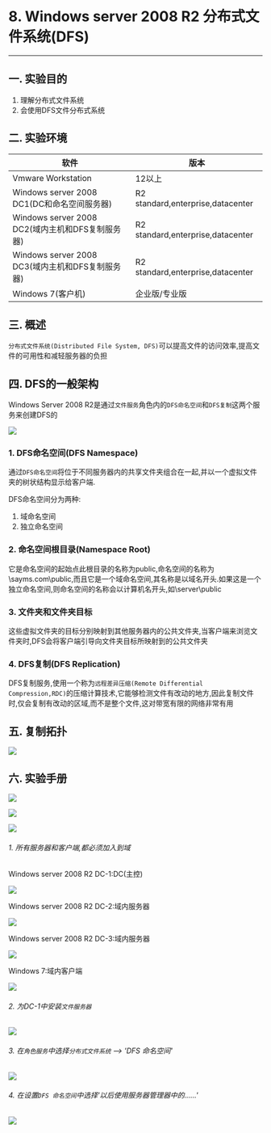 # 8. Windows server 2008 R2 分布式文件系统(DFS)

---

## 一. 实验目的
1. 理解分布式文件系统
2. 会使用DFS文件分布式系统

## 二. 实验环境

|软件|版本|
|----|----|
|Vmware Workstation| 12以上 |
|Windows server 2008 DC1(DC和命名空间服务器)| R2 standard,enterprise,datacenter|
|Windows server 2008 DC2(域内主机和DFS复制服务器)| R2 standard,enterprise,datacenter|
|Windows server 2008 DC3(域内主机和DFS复制服务器)| R2 standard,enterprise,datacenter|
|Windows 7(客户机)| 企业版/专业版|



## 三. 概述

`分布式文件系统(Distributed File System, DFS)`可以提高文件的访问效率,提高文件的可用性和减轻服务器的负担

## 四. DFS的一般架构
Windows Server 2008 R2是通过`文件服务`角色内的`DFS命名空间`和`DFS复制`这两个服务来创建DFS的

![](/windows/win2008R2/appserver/image/dfs-1.png)

### 1. DFS命名空间(DFS Namespace)
通过`DFS命名空间`将位于不同服务器内的共享文件夹组合在一起,并以一个虚拟文件夹的树状结构显示给客户端.

DFS命名空间分为两种:
1. 域命名空间
2. 独立命名空间

### 2. 命名空间根目录(Namespace Root)
它是命名空间的起始点此根目录的名称为public,命名空间的名称为\\sayms.com\public,而且它是一个域命名空间,其名称是以域名开头.如果这是一个独立命名空间,则命名空间的名称会以计算机名开头,如\\server\public

### 3. 文件夹和文件夹目标
这些虚拟文件夹的目标分别映射到其他服务器内的公共文件夹,当客户端来浏览文件夹时,DFS会将客户端引导向文件夹目标所映射到的公共文件夹

### 4. DFS复制(DFS Replication)
DFS复制服务,使用一个称为`远程差异压缩(Remote Differential Compression,RDC)`的压缩计算技术,它能够检测文件有改动的地方,因此复制文件时,仅会复制有改动的区域,而不是整个文件,这对带宽有限的网络非常有用

## 五. 复制拓扑

![](/windows/win2008R2/appserver/image/dfs-2.png)

## 六. 实验手册

![](/windows/win2008R2/appserver/image/dfs-1.png)

![](/windows/win2008R2/appserver/image/dfs-3.png)

![](/windows/win2008R2/appserver/image/dfs-4.png)

###### 1. 所有服务器和客户端,都必须加入到域 

Windows server 2008 R2 DC-1:DC(主控)

![](/windows/win2008R2/appserver/image/dfs-5.png)

Windows server 2008 R2 DC-2:域内服务器

![](/windows/win2008R2/appserver/image/dfs-6.png)

Windows server 2008 R2 DC-3:域内服务器

![](/windows/win2008R2/appserver/image/dfs-7.png)

Windows 7:域内客户端

![](/windows/win2008R2/appserver/image/dfs-8.png)

###### 2. 为DC-1中安装`文件服务器`

![](/windows/win2008R2/appserver/image/dfs-9.png)

###### 3. 在`角色服务`中选择`分布式文件系统` --> 'DFS 命名空间'

![](/windows/win2008R2/appserver/image/dfs-10.png)

###### 4. 在设置`DFS 命名空间`中选择'以后使用服务器管理器中的......'

![](/windows/win2008R2/appserver/image/dfs-11.png)

###### 






